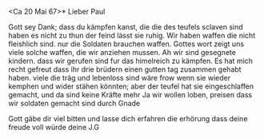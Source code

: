  <Ca 20 Mai 67>*
Lieber Paul

Gott sey Dank; dass du kämpfen kanst, die die des teufels sclaven sind haben es nicht zu thun der feind lässt sie ruhig. Wir haben waffen die nicht fleishlich sind. nur die Soldaten brauchen waffen. Gottes wort zeigt uns viele solche waffen, die wir anziehen mussen. Ah wir sind gesegnete kindern. dass wir gerufen sind fur das himelreich zu kämpfen. Es hat mich recht gefreut dass ihr drie brüdern einen gutten tag zusammen gehabt haben. viele die träg und lebenloss sind wäre frow wenn sie wieder kemphen und wider stähen könnten; aber der teufel hat sie eingeschlaffen gemacht, und da sind keine Kräfte mehr Ja wir wollen loben, preisen dass wir soldaten gemacht sind durch Gnade

Gott gäbe dir viel bitten und lasse dich erfahren die erhörung dass deine freude voll würde
 deine J.G

